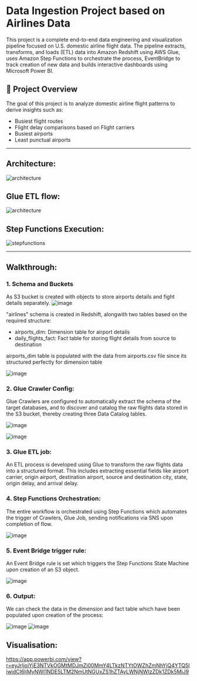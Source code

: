 # Data Ingestion Project based on Airlines Data

This project is a complete end-to-end data engineering and visualization pipeline focused on U.S. domestic airline flight data. The pipeline extracts, transforms, and loads (ETL) data into Amazon Redshift using AWS Glue, uses Amazon Step Functions to orchestrate the process, EventBridge to track creation of new data and builds interactive dashboards using Microsoft Power BI.

## 📌 Project Overview

The goal of this project is to analyze domestic airline flight patterns to derive insights such as:

- Busiest flight routes
- Flight delay comparisons based on Flight carriers
- Busiest airports
- Least punctual airports

---

## Architecture:
![architecture](https://github.com/dipanjan51/data_ingestion_project/blob/main/architecture.jpeg?raw=true)


## Glue ETL flow:
![architecture](https://github.com/dipanjan51/data_ingestion_project/blob/main/Glue%20Pipeline.png?raw=true)

## Step Functions Execution:
![stepfunctions](https://github.com/dipanjan51/data_ingestion_project/blob/main/orchestration%20outcome.png?raw=true)

---
## Walkthrough:
### 1. Schema and Buckets
As S3 bucket is created with objects to store airports details and fight details separately.
![image](https://github.com/dipanjan51/data_ingestion_project/blob/main/buckets.png)

"airlines" schema is created in Redshift, alongwith two tables based on the required structure:
- airports_dim: Dimension table for airport details
- daily_flights_fact: Fact table for storing flight details from source to destination

airports_dim table is populated with the data from airports.csv file since its structured perfectly for dimension table

![image](https://github.com/dipanjan51/data_ingestion_project/blob/main/redshift%20schema.png)

### 2. Glue Crawler Config:
Glue Crawlers are configured to automatically extract the schema of the target databases, and to discover and catalog the raw flights data stored in the S3 bucket, thereby creating three Data Catalog tables.

![image](https://github.com/dipanjan51/data_ingestion_project/blob/main/crawlers.png)

![image](https://github.com/dipanjan51/data_ingestion_project/blob/main/catalog%20tables.png)

### 3. Glue ETL job:
An ETL process is developed using Glue to transform the raw flights data into a structured format.
This includes extracting essential fields like airport carrier, origin airport, destination airport, source and destination city, state, origin delay, and arrival delay.

### 4. Step Functions Orchestration:
The entire workflow is orchestrated using Step Functions which automates the trigger of Crawlers, Glue Job, sending notifications via SNS upon completion of flow.

![image](https://github.com/dipanjan51/data_ingestion_project/blob/main/orchestration%20outcome.png)

### 5. Event Bridge trigger rule:
An Event Bridge rule is set which triggers the Step Functions State Machine upon creation of an S3 object.

![image](https://github.com/dipanjan51/data_ingestion_project/blob/main/event%20bridge.png)

### 6. Output:
We can check the data in the dimension and fact table which have been populated upon creation of the process:

![image](https://github.com/dipanjan51/data_ingestion_project/blob/main/dim%20table.png)
![image](https://github.com/dipanjan51/data_ingestion_project/blob/main/facttable.png)

## Visualisation:
https://app.powerbi.com/view?r=eyJrIjoiYjE3NTVkOGMtMDJmZi00MmY4LTkzNTYtOWZhZmNhYjQ4YTQ5IiwidCI6IjMyNWI1NDE5LTM2NmUtNGUxZS1hZTAyLWNjNWIzZDk1ZDk5MiJ9


